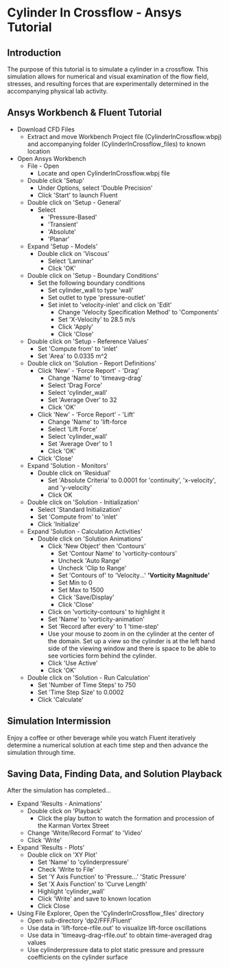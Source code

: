# Cylinder In Crossflow - Ansys Tutorial

## Introduction
The purpose of this tutorial is to simulate a cylinder in a crossflow. This simulation allows for numerical and visual examination of the flow field, stresses, and resulting forces that are experimentally determined in the accompanying physical lab activity.

## Ansys Workbench & Fluent Tutorial

* Download CFD Files
	* Extract and move Workbench Project file (CylinderInCrossflow.wbpj) and accompanying folder (CylinderInCrossflow_files) to known location
* Open Ansys Workbench
	* File - Open 
		* Locate and open CylinderInCrossflow.wbpj file
	* Double click 'Setup' 
		* Under Options, select 'Double Precision'
		* Click 'Start' to launch Fluent
	* Double click on 'Setup - General'  
		* Select 
			* 'Pressure-Based'
			* 'Transient'
			* 'Absolute'
			* 'Planar' 
	* Expand 'Setup - Models'  
		* Double click on 'Viscous' 
			* Select 'Laminar'
			* Click 'OK' 
	* Double click on 'Setup - Boundary Conditions'
		* Set the following boundary conditions
			* Set cylinder_wall to type 'wall'
			* Set outlet to type 'pressure-outlet'
			* Set inlet to 'velocity-inlet' and click on 'Edit'
				* Change 'Velocity Specification Method' to 'Components' 
				* Set 'X-Velocity' to 28.5 m/s
				* Click 'Apply'
				* Click 'Close'
	* Double click on 'Setup - Reference Values'
		* Set 'Compute from' to 'inlet'
		* Set 'Area' to 0.0335 m^2
	* Double click on 'Solution - Report Definitions'
		* Click 'New' - 'Force Report' - 'Drag'
			* Change 'Name' to 'timeavg-drag'
			* Select 'Drag Force'
			* Select 'cylinder_wall'
			* Set 'Average Over' to 32
			* Click 'OK'
		* Click 'New' - 'Force Report' - 'Lift'
			* Change 'Name' to 'lift-force
			* Select 'Lift Force'
			* Select 'cylinder_wall'
			* Set 'Average Over' to 1
			* Click 'OK'
		* Click 'Close'
	* Expand 'Solution - Monitors'
		* Double click on 'Residual'
			* Set 'Absolute Criteria' to 0.0001 for 'continuity', 'x-velocity', and 'y-velocity'
			* Click OK
	* Double click on 'Solution - Initialization'
		* Select 'Standard Initialization'
		* Set 'Compute from' to 'inlet'
		* Click 'Initialize'
	* Expand 'Solution - Calculation Activities'
		* Double click on 'Solution Animations'
			* Click 'New Object' then 'Contours'
				* Set 'Contour Name' to 'vorticity-contours'
				* Uncheck 'Auto Range'
				* Uncheck 'Clip to Range'
				* Set 'Contours of' to 'Velocity...' **'Vorticity Magnitude'**
				* Set Min to 0
				* Set Max to 1500
				* Click 'Save/Display'
				* Click 'Close'
			* Click on 'vorticity-contours' to highlight it
			* Set 'Name' to 'vorticity-animation'
			* Set 'Record after every' to 1 'time-step'
			* Use your mouse to zoom in on the cylinder at the center of the domain.  Set up a view so the cylinder is at the left hand side of the viewing window and there is space to be able to see vorticies form behind the cylinder.
			* Click 'Use Active'
			* Click 'OK'
	* Double click on 'Solution - Run Calculation'
		* Set 'Number of Time Steps' to 750
		* Set 'Time Step Size' to 0.0002
		* Click 'Calculate'
	
## Simulation Intermission
Enjoy a coffee or other beverage while you watch Fluent iteratively determine a numerical solution at each time step and then advance the simulation through time.
		
		
## Saving Data, Finding Data, and Solution Playback	
After the simulation has completed...
* Expand 'Results - Animations'
	* Double click on 'Playback'
		* Click the play button to watch the formation and procession of the Karman Vortex Street 
	* Change 'Write/Record Format' to 'Video'
	* Click 'Write'
* Expand 'Results - Plots'
	* Double click on 'XY Plot'
		* Set 'Name' to 'cylinderpressure'
		* Check 'Write to File'
		* Set 'Y Axis Function' to 'Pressure...' 'Static Pressure'
		* Set 'X Axis Function' to 'Curve Length'
		* Highlight 'cylinder_wall'
		* Click 'Write' and save to known location
		* Click Close 
* Using File Explorer, Open the 'CylinderInCrossflow_files' directory
	* Open sub-directory 'dp2/FFF/Fluent' 
	* Use data in 'lift-force-rfile.out' to visualize lift-force oscillations
	* Use data in 'timeavg-drag-rfile.out' to obtain time-averaged drag values
	* Use cylinderpressure data to plot static pressure and pressure coefficients on the cylinder surface
		
		
		
		
